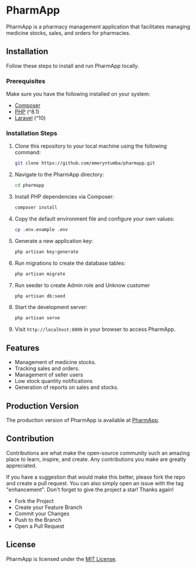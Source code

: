 # PharmApp

PharmApp is a pharmacy management application that facilitates managing medicine stocks, sales, and orders for pharmacies.

## Installation

Follow these steps to install and run PharmApp locally.

### Prerequisites

Make sure you have the following installed on your system:

- [Composer](https://getcomposer.org/)
- [PHP](https://www.php.net/) (^8.1)
- [Laravel](https://www.laravel.com) (^10)

### Installation Steps

1. Clone this repository to your local machine using the following command:

   ```bash
   git clone https://github.com/emeryntumba/pharmapp.git
   ```

2. Navigate to the PharmApp directory:

   ```bash
   cd pharmapp
   ```

3. Install PHP dependencies via Composer:

   ```bash
   composer install
   ```

4. Copy the default environment file and configure your own values:

   ```bash
   cp .env.example .env
   ```

5. Generate a new application key:

   ```bash
   php artisan key:generate
   ```

6. Run migrations to create the database tables:

   ```bash
   php artisan migrate
   ```
7. Run seeder to create Admin role and Unknow customer
    
   ```bash
   php artisan db:seed
   ```

8. Start the development server:

   ```bash
   php artisan serve
   ```

9. Visit `http://localhost:8000` in your browser to access PharmApp.

## Features

- Management of medicine stocks.
- Tracking sales and orders.
- Management of seller users
- Low stock quantity notifications
- Generation of reports on sales and stocks.

## Production Version

The production version of PharmApp is available at [PharmApp](https://pharmapp.opencommonhealth.com).

## Contribution

Contributions are what make the open-source community such an amazing place to learn, inspire, and create. Any contributions you make are greatly appreciated.

If you have a suggestion that would make this better, please fork the repo and create a pull request. You can also simply open an issue with the tag "enhancement". Don't forget to give the project a star! Thanks again!

- Fork the Project
- Create your Feature Branch
- Commit your Changes 
- Push to the Branch 
- Open a Pull Request

## License

PharmApp is licensed under the [MIT License](LICENSE).
